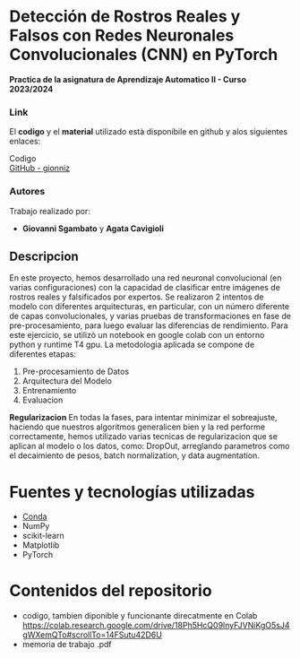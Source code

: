 # Detección de Rostros Reales y Falsos con Redes Neuronales Convolucionales (CNN) en PyTorch
**Practica de la asignatura de Aprendizaje Automatico II - Curso 2023/2024**

### Link
El **codigo** y el **material** utilizado està disponibile en github y alos siguientes enlaces:  

Codigo  
[GitHub - gionniz](https://github.com/gionniz/DeepLearning/P1 "GitHub gionniz")

### Autores
Trabajo realizado por:
- **Giovanni Sgambato** y **Agata Cavigioli**

## Descripcion
En este proyecto, hemos desarrollado una red neuronal convolucional (en varias configuraciones) con la capacidad de clasificar entre imágenes de rostros reales y falsificados por expertos.
Se realizaron 2 intentos de modelo con diferentes arquitecturas, en particular, con un número diferente de capas convolucionales, y varias pruebas de transformaciones en fase de pre-procesamiento, para luego evaluar las diferencias de rendimiento.
Para este ejercicio, se utilizò un notebook en google colab con un entorno python y runtime T4 gpu. 
La metodologia aplicada se compone de diferentes etapas:
1) Pre-procesamiento de Datos 
2) Arquitectura del Modelo
3) Entrenamiento
4) Evaluacion

**Regularizacion**
En todas la fases, para intentar minimizar el sobreajuste, haciendo que nuestros algoritmos generalicen bien y la red performe correctamente, hemos utilizado varias tecnicas de regularizacion que se aplican al modelo o los datos, como:
DropOut, arreglando parametros como el decaimiento de pesos, batch normalization, y data augmentation.

# Fuentes y tecnologías utilizadas
- [Conda](https://docs.conda.io/en/latest/)
- NumPy
- scikit-learn
- Matplotlib
- PyTorch

# Contenidos del repositorio
- codigo, tambien diponible y funcionante direcatmente en Colab https://colab.research.google.com/drive/18Ph5HcQ09lnyFJVNiKgO5sJ4gWXemQTo#scrollTo=14FSutu42D6U 
- memoria de trabajo .pdf

